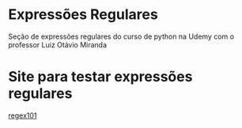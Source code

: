 # Expressões Regulares
Seção de expressões regulares do curso de python na Udemy com o professor Luiz Otávio Miranda

# Site para testar expressões regulares
[regex101](https://regex101.com/)